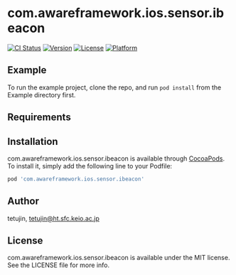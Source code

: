 # com.awareframework.ios.sensor.ibeacon

[![CI Status](https://img.shields.io/travis/tetujin/com.awareframework.ios.sensor.ibeacon.svg?style=flat)](https://travis-ci.org/tetujin/com.awareframework.ios.sensor.ibeacon)
[![Version](https://img.shields.io/cocoapods/v/com.awareframework.ios.sensor.ibeacon.svg?style=flat)](https://cocoapods.org/pods/com.awareframework.ios.sensor.ibeacon)
[![License](https://img.shields.io/cocoapods/l/com.awareframework.ios.sensor.ibeacon.svg?style=flat)](https://cocoapods.org/pods/com.awareframework.ios.sensor.ibeacon)
[![Platform](https://img.shields.io/cocoapods/p/com.awareframework.ios.sensor.ibeacon.svg?style=flat)](https://cocoapods.org/pods/com.awareframework.ios.sensor.ibeacon)

## Example

To run the example project, clone the repo, and run `pod install` from the Example directory first.

## Requirements

## Installation

com.awareframework.ios.sensor.ibeacon is available through [CocoaPods](https://cocoapods.org). To install
it, simply add the following line to your Podfile:

```ruby
pod 'com.awareframework.ios.sensor.ibeacon'
```

## Author

tetujin, tetujin@ht.sfc.keio.ac.jp

## License

com.awareframework.ios.sensor.ibeacon is available under the MIT license. See the LICENSE file for more info.
